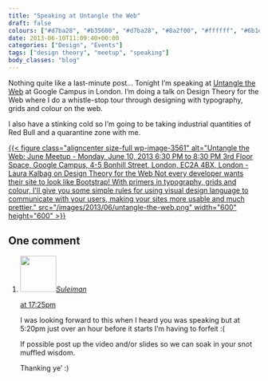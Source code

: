 ```yaml
---
title: "Speaking at Untangle the Web"
draft: false
colours: ["#d7ba28", "#b35600", "#d7ba28", "#8a2f00", "#ffffff", "#6b1e00", "#000000"]
date: 2013-06-10T11:09:40+00:00
categories: ["Design", "Events"]
tags: ["design theory", "meetup", "speaking"]
body_classes: "blog"
---
```


Nothing quite like a last-minute post… Tonight I’m speaking at [Untangle the Web](http://www.meetup.com/Untangling-the-Web-London/events/119203762/) at Google Campus in London. I’m doing a talk on Design Theory for the Web where I do a whistle-stop tour through designing with typography, grids and colour on the web.

I also have a stinking cold so I’m going to be taking industrial quantities of Red Bull and a quarantine zone with me.

[{{< figure class="aligncenter size-full wp-image-3561" alt="Untangle the Web: June Meetup - Monday, June 10, 2013 6:30 PM to 8:30 PM  3rd Floor Space, Google Campus, 4-5 Bonhill Street, London, EC2A 4BX, London - Laura Kalbag on Design Theory for the Web  Not every developer wants their site to look like Bootstrap! With primers in typography, grids and colour, I'll give you some simple rules for using visual design language to communicate with your users, making your sites more usable and much prettier." src="/images/2013/06/untangle-the-web.png" width="600" height="600" >}}](http://www.meetup.com/Untangling-the-Web-London/events/119203762/)

## One comment

<ol class="commentlist">
	<li class="comment even thread-even depth-1" id="li-comment-547">
			<div class="comment-author vcard">
			<img alt='' src='https://secure.gravatar.com/avatar/95b59031bc69309bb0b979ec71fc3afc?s=72&amp;d=mm&amp;r=g' srcset='https://secure.gravatar.com/avatar/95b59031bc69309bb0b979ec71fc3afc?s=144&amp;d=mm&amp;r=g 2x' class='avatar avatar-72 photo' height='72' width='72' /><cite class="fn"><a href='http://twitter.com/sulcalibur' rel='external nofollow' class='url'>Suleiman</a></cite>
				<aside class="comment-meta commentmetadata"><p><a href="#comment-547"><time datetime="2013-06-10T17:25:24+00:00" pubdate class="published">
		 at <span class="hours">17:25pm</span></time></a></p>
	</aside>
	</div>
	<div class="comment-entry">
		I was looking forward to this when I heard you was speaking but at 5:20pm just over an hour before it starts I’m having to forfeit :(

If possible post up the video and/or slides so we can soak in your snot muffled wisdom.

Thanking ye’ :)
	</div>
</li>
</ol>
